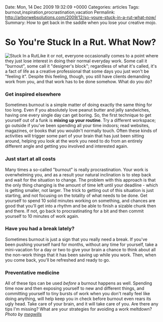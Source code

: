Date: Mon, 14 Dec 2009 19:32:09 +0000
Categories: articles
Tags: burnout,inspiration,procrastination,vacation
Permalink: http://arborwebsolutions.com/2009/12/so-youre-stuck-in-a-rut-what-now/
Summary: How to get back in the saddle when you lose your creative mojo.

# So You're Stuck In a Rut. What Now?

![Stuck In a Rut][]Like it or not, everyone occasionally comes to a
point where they just lose interest in doing their normal everyday work.
Some call it "burnout", some call it "designer's block"; regardless of
what it's called, it's a fact of life as a creative professional that
some days you just won't be "feeling it". Despite this feeling, though,
you still have clients demanding work from you, and that work has to be
done somehow. What do you do?

### Get inspired elsewhere

Sometimes burnout is a simple matter of doing exactly the same thing for
too long. Even if you absolutely love peanut butter and jelly
sandwiches, having one every single day can get boring. So, the first
technique to get yourself out of a funk is **mixing up your routine**.
Try a different workspace; go outside if you've been spending all your
time indoors; read websites, magazines, or books that you wouldn't
normally touch. Often these kinds of activities will trigger some part
of your brain that has just been sitting around, helping you look at the
work you need to do from an entirely different angle and getting you
involved and interested again.

### Just start at all costs

Many times a so-called "burnout" is really procrastination. Your work is
overwhelming you, and as a result your natural inclination is to step
back and wait for the situation to change. The problem with this
approach is that the only thing changing is the amount of time left
until your deadline - which is getting smaller, not larger. The trick to
getting out of this situation is just starting, and not focusing on the
totality of what needs to be done. Get yourself to spend 10 solid
minutes working on something, and chances are good that you'll get into
a rhythm and be able to finish a sizable chunk then and there. If not,
go back to procrastinating for a bit and then commit yourself to 10
minutes of work again.

### Have you had a break lately?

Sometimes burnout is just a sign that you really need a break. If you've
been pushing yourself hard for months, without any time for yourself,
take a mini-vacation for a day or two to give your brain a chance to
think about all the non-work things that it has been saving up while you
work. Then, when you come back, you'll be refreshed and ready to go.

### Preventative medicine

All of these tips can be used *before* a burnout happens as well.
Spending time now and then exposing yourself to new and different
things, and committing yourself to tiny bursts of work when you don't
really feel like doing anything, will help keep you in check before
burnout even rears its ugly head. Take care of your brain, and it will
take care of you. Are there any tips I'm missing? What are your
strategies for avoiding a work meltdown? *Photo by [megwills][]*

  [Stuck In a Rut]: /attachments/stuck.jpg "Stuck In a Rut"
  [megwills]: http://www.flickr.com/photos/whatmegsaid/

